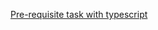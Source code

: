 [Pre-requisite task with typescript](https://github.com/Jonnie-Dev/WBA_Cohort-3_Enrollment-script__Ts)
